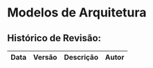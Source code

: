 # Modelos de Arquitetura

## Histórico de Revisão:
| Data | Versão | Descrição | Autor |
|---|---|---|---|
